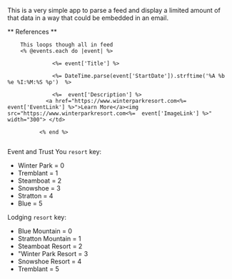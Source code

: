 This is a very simple app to parse a feed and display a limited amount of that data in a way that could be embedded in an email. 


** References **

```
    This loops though all in feed   
    <% @events.each do |event| %>
          
              <%= event['Title'] %>
            
              <%= DateTime.parse(event['StartDate']).strftime('%A %b %e %I:%M:%S %p')  %>
            
              <%=  event['Description'] %>
            <a href="https://www.winterparkresort.com<%=  event['EventLink'] %>">Learn More</a><img src="https://www.winterparkresort.com<%=  event['ImageLink'] %>" width="300"> </td>
         
          <% end %>
  
```

Event and Trust You `resort` key:
  * Winter Park = 0 
  * Tremblant = 1 
  * Steamboat = 2
  * Snowshoe = 3 
  * Stratton = 4
  * Blue = 5 


Lodging `resort` key:
  * Blue Mountain = 0 
  * Stratton Mountain = 1 
  * Steamboat Resort = 2
  * "Winter Park Resort = 3 
  * Snowshoe Resort = 4
  * Tremblant = 5 

